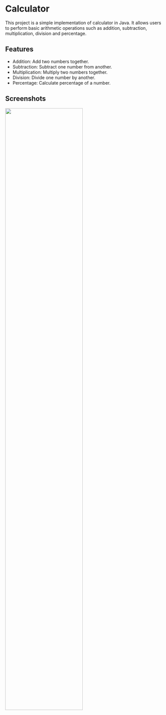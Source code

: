 # Calculator

This project is a simple implementation of calculator in Java. It allows users to perform basic arithmetic operations such as addition, subtraction, multiplication, division and percentage.

## Features

- Addition: Add two numbers together.
- Subtraction: Subtract one number from another.
- Multiplication: Multiply two numbers together.
- Division: Divide one number by another.
- Percentage: Calculate percentage of a number.

## Screenshots

<img src="https://github.com/Afra107/Basic-Calculator/assets/113014706/5b0c9a27-9a99-4e96-be15-d5d846f29eab" width=70% />
